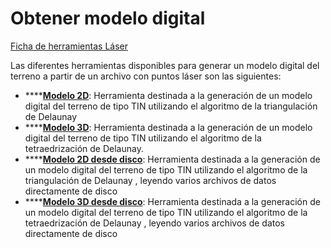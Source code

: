# Obtener modelo digital

[Ficha de herramientas Láser](../../fichas-de-herramientas/ficha-de-herramientas-archivos-lidar/)

Las diferentes herramientas disponibles para generar un modelo digital del terreno a partir de un archivo con puntos láser son las siguientes:

* \*\*\*\*[**Modelo 2D**](triangulacion-2d.md): Herramienta destinada a la generación de un modelo digital del terreno de tipo TIN utilizando el algoritmo de la triangulación de Delaunay
* \*\*\*\*[**Modelo 3D**](triangulacion-3d.md): Herramienta destinada a la generación de un modelo digital del terreno de tipo TIN utilizando el algoritmo de la tetraedrización de Delaunay.
* \*\*\*\*[**Modelo 2D desde disco**](triangulacion-2d.md): Herramienta destinada a la generación de un modelo digital del terreno de tipo TIN utilizando el algoritmo de la triangulación de Delaunay , leyendo varios archivos de datos directamente de disco
* \*\*\*\*[**Modelo 3D desde disco**](triangulacion-3d.md): Herramienta destinada a la generación de un modelo digital del terreno de tipo TIN utilizando el algoritmo de la tetraedrización de Delaunay , leyendo varios archivos de datos directamente de disco

